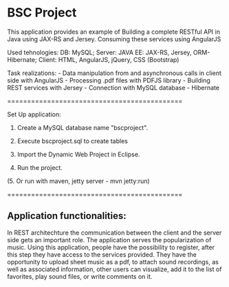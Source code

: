 # BSC Project

This application provides an example of
Building a complete RESTful API in Java using JAX-RS and Jersey.
Consuming these services using AngularJS

Used tehnologies:
  DB: MySQL;
  Server: JAVA EE: JAX-RS, Jersey, ORM-Hibernate;
  Client: HTML, AngularJS, jQuery, CSS (Bootstrap)

Task realizations:
	- Data manipulation from and asynchronous calls in client side with AngularJS
	- Processing .pdf files with PDFJS library
	- Building REST services with Jersey
	- Connection with MySQL database - Hibernate

============================================	

Set Up application: 

1. Create a MySQL database name "bscproject".
2. Execute bscproject.sql to create tables

3. Import the Dynamic Web Project in Eclipse.
4. Run the project. 

(5. Or run with maven, jetty server
	- mvn jetty:run)

============================================

## Application functionalities:
In REST architechture the communication between the client and the server side gets an important role. 
The application serves the popularization of music. 
Using this application, people have the possibility to register, after this step they have access to the services provided. They have the opportunity to upload sheet music as a pdf, to attach sound recordings, as well as associated information, other users
can visualize, add it to the list of favorites, play sound files, or write comments on it.